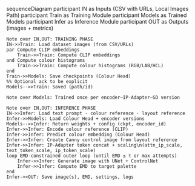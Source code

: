 sequenceDiagram
    participant IN as Inputs (CSV with URLs, Local Images Path)
    participant Train as Training Module
    participant Models as Trained Models
    participant Infer as Inference Module
    participant OUT as Outputs (images + metrics)

    Note over IN,OUT: TRAINING PHASE
    IN->>Train: Load dataset images (from CSV/URLs)
    par Compute CLIP embeddings
        Train->>Train: Compute CLIP embeddings
    and Compute colour histograms
        Train->>Train: Compute colour histograms (RGB/LAB/HCL)
    end
    Train->>Models: Save checkpoints (Colour Head)
    %% Optional ack to be explicit
    Models-->>Train: Saved (path/id)

    Note over Models: Trained once per encoder–IP-Adapter–SD version

    Note over IN,OUT: INFERENCE PHASE
    IN->>Infer: Load text prompt · colour reference · layout reference
    Infer->>Models: Load Colour Head + encoder versions
    Models-->>Infer: Return weights + config (ckpt, encoder_id)
    Infer->>Infer: Encode colour reference (CLIP)
    Infer->>Infer: Predict colour embedding (Colour Head)
    Infer->>Infer: Create Canny control image from layout reference
    Infer->>Infer: IP-Adapter token concat + scaling\n(attn_ip_scale, text_token_scale, ip_token_scale)
    loop EMD-constrained outer loop (until EMD ≤ τ or max attempts)
        Infer->>Infer: Generate image with UNet + ControlNet
        Infer->>Infer: Compute EMD to target palette
    end
    Infer->>OUT: Save image(s), EMD, settings, logs
